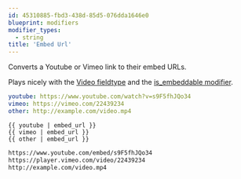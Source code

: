 ```yaml
---
id: 45310885-fbd3-438d-85d5-076dda1646e0
blueprint: modifiers
modifier_types:
  - string
title: 'Embed Url'
---
```

Converts a Youtube or Vimeo link to their embed URLs.

Plays nicely with the [Video fieldtype](/fieldtypes/video) and the [is_embeddable modifier](/modifiers/is_embeddable).

```yaml
youtube: https://www.youtube.com/watch?v=s9F5fhJQo34
vimeo: https://vimeo.com/22439234
other: http://example.com/video.mp4
```

```
{{ youtube | embed_url }}
{{ vimeo | embed_url }}
{{ other | embed_url }}
```

```html
https://www.youtube.com/embed/s9F5fhJQo34
https://player.vimeo.com/video/22439234
http://example.com/video.mp4
```
